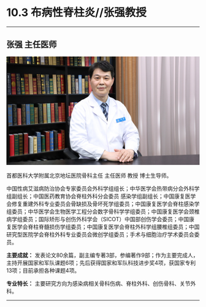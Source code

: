 # 10.3 布病性脊柱炎//张强教授

---

## 张强 主任医师

![1681552839169](image/c10_003/1681552839169.png)

首都医科大学附属北京地坛医院骨科主任 主任医师 教授 博士生导师。

中国性病艾滋病防治协会专家委员会外科学组组长；中华医学会热带病分会外科学组副组长；中国医药教育协会脊柱外科分会委员 感染学组副组长；中国康复医学会修复重建外科专业委员会骨缺损及骨坏死学组委员；中国康复医学会脊柱感染学组委员；中华医学会生物医学工程分会数字骨科学学组委员；中国康复医学会颈椎病学组委员；国际矫形与创伤外科学会（SICOT）中国部创伤学会委员；中国康复医学会脊柱脊髓损伤学组委员；中国康复医学会脊柱外科学组腰椎组委员；中国研究型医院学会脊柱外科专业委员会微创学组委员；手术与细胞治疗学术委员会委员。


**主要成就：** 发表论文80余篇，副主编专著3部，参编著作9部；作为主要完成人，主持开展国家和军队课题6项；先后获得国家和军队科技进步奖4项，获国家专利13项；目前承担各种课题4项。


**专业特长：** 主要研究方向为感染病相关骨科伤病、脊柱外科、创伤骨科、关节外科。

---
